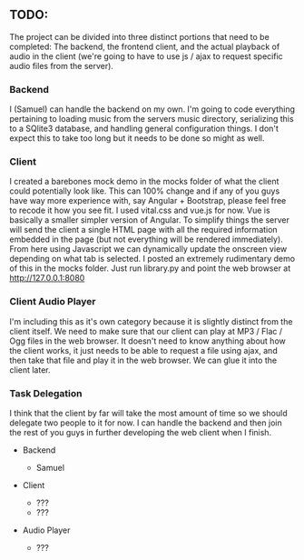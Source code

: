 ## TODO:
The project can be divided into three distinct portions that need to be
completed: The backend, the frontend client, and the actual playback 
of audio in the client (we're going to have to use js / ajax
to request specific audio files from the server).

### Backend

I (Samuel) can handle the backend on my own. I'm going to code 
everything pertaining to loading music from the servers music directory,
serializing this to a SQlite3 database, and handling general 
configuration things. I don't expect this to take too long but 
it needs to be done so might as well.

### Client
I created a barebones mock demo in the mocks folder of what the
client could potentially look like. This can 100% change and if any
of you guys have way more experience with, say Angular + Bootstrap,
please feel free to recode it how you see fit. I used
vital.css and vue.js for now. Vue is basically a smaller simpler version
of Angular. To simplify things the server will send the client a single 
HTML page with all the required information embedded in the page 
(but not everything will be rendered immediately). From here using 
Javascript we can dynamically update the onscreen view depending on what 
tab is selected. I posted an extremely rudimentary demo of this in the 
mocks folder. Just run library.py and point the web browser at 
http://127.0.0.1:8080

### Client Audio Player
I'm including this as it's own category because it is slightly distinct
from the client itself. We need to make sure that our client can play at
MP3 / Flac / Ogg files in the web browser. It doesn't need to know 
anything about how the client works, it just needs to be able to 
request a file using ajax, and then take that file and play it in the
web browser. We can glue it into the client later.

### Task Delegation
I think that the client by far will take the most amount of time
so we should delegate two people to it for now. I can handle the 
backend and then join the rest of you guys in further developing the
web client when I finish. 

* Backend
    * Samuel

* Client
    * ???
    * ???

* Audio Player
    * ???